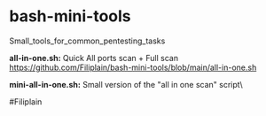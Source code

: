 # bash-mini-tools

Small_tools_for_common_pentesting_tasks

**all-in-one.sh:** Quick All ports scan + Full scan\
https://github.com/Filiplain/bash-mini-tools/blob/main/all-in-one.sh

**mini-all-in-one.sh:** Small version of the "all in one scan" script\


#Filiplain
